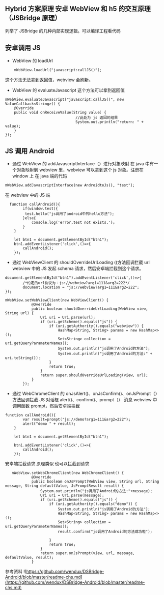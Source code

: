 ## Hybrid 方案原理 安卓 WebView 和 h5 的交互原理（JSBridge 原理）

列举了 JSBridge 的几种内部实现逻辑。可以编译工程看代码

## 安卓调用 JS

- WebView 的 loadUrl

```
    mWebView.loadUrl("javascript:callJS()");
```

这个方法无法拿到返回值，webview 会刷新。

- WebView 的 evaluateJavascript
  这个方法可以拿到返回值

```
mWebView.evaluateJavascript("javascript:callJS()", new ValueCallback<String>() {
    @Override
    public void onReceiveValue(String value) {
                                //此处为 js 返回的结果
                                System.out.println("return: " + value);
    }
});

```

## JS 调用 Android

- 通过 WebView 的 addJavascriptInterface（）进行对象映射
  在 java 中有一个对象映射到 webview 里，webview 可以拿到这个 js 对象。注册在 window 上
  在 java 端的代码

```
mWebView.addJavascriptInterface(new AndroidtoJs(), "test");
```

在 webview 中的 JS 端

```
  function callAndroid(){
        if(window.test){
         test.hello("js调用了android中的hello方法");
        }else{
            console.log('error,test not exists.');
        }
    }

    let btn1 = document.getElementById("btn1");
    btn1.addEventListener('click',()=>{
        callAndroid();
    });
```

- 通过 WebViewClient 的 shouldOverrideUrlLoading ()方法回调拦截 url
  webview 中的 JS 发起 schema 请求，然后安卓端拦截到这个请求。

```
document.getElementById("btn1").addEventListener('click',()=>{
        /*约定的url协议为：js://webview?arg1=111&arg2=222*/
        document.location = "js://webview?arg1=111&arg2=222";
});
```

```
mWebView.setWebViewClient(new WebViewClient() {
            @Override
            public boolean shouldOverrideUrlLoading(WebView view, String url) {
                Uri uri = Uri.parse(url);
                if (uri.getScheme().equals("js")) {
                    if (uri.getAuthority().equals("webview")) {
                        HashMap<String, String> params = new HashMap<>();
                        Set<String> collection = uri.getQueryParameterNames();
                        System.out.println("js调用了Android的方法");
                        System.out.println("js调用了Android的方法:" + uri.toString());
                    }
                    return true;
                }
                return super.shouldOverrideUrlLoading(view, url);
            }
        });
```

- 通过 WebChromeClient 的 onJsAlert()、onJsConfirm()、onJsPrompt（）方法回调拦截 JS 对话框 alert()、confirm()、prompt（） 消息
  webview 中调用函数 prompt，然后安卓端拦截

```
function callAndroid(){
        var result=prompt("js://demo?arg1=111&arg2=222");
        alert("demo " + result);
    }

    let btn1 = document.getElementById("btn1");

    btn1.addEventListener('click',()=>{
        callAndroid();
    });
```

安卓端拦截请求
原理类似 也可以拦截到请求

```
   mWebView.setWebChromeClient(new WebChromeClient() {
            @Override
            public boolean onJsPrompt(WebView view, String url, String message, String defaultValue, JsPromptResult result) {
                System.out.println("js调用了Android的方法:"+message);
                Uri uri = Uri.parse(message);
                if (uri.getScheme().equals("js")) {
                    if (uri.getAuthority().equals("demo")) {
                        System.out.println("js调用了Android的方法");
                        HashMap<String, String> params = new HashMap<>();
                        Set<String> collection = uri.getQueryParameterNames();
                        result.confirm("js调用了Android的方法成功啦");

                    }
                    return true;
                }
                return super.onJsPrompt(view, url, message, defaultValue, result);
            }

```

参考资料
![https://github.com/wendux/DSBridge-Android/blob/master/readme-chs.md](https://github.com/wendux/DSBridge-Android/blob/master/readme-chs.md)
